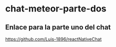﻿# chat-meteor-parte-dos
 ## Enlace para la parte uno del chat
 https://github.com/Luis-1896/reactNativeChat
